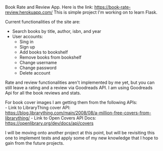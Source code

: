 Book Rate and Review App. Here is the link: https://book-rate-review.herokuapp.com/
This is simple project I'm working on to learn Flask. 

Current functionalities of the site are: 
 - Search books by title, author, isbn, and year
 - User accounts:
    - Sing in
    - Sign up
    - Add books to bookshelf
    - Remove books from bookshelf
    - Change username
    - Change password 
    - Delete account
    
Rate and review functionalities aren't implemented by me yet, but you can still leave a rating and a review via
Goodreads API. I am using Goodreads Api for all the book reviews and stats. 

For book cover images I am getting them from the following APIs:   
    - Link to LibraryThing cover API: https://blog.librarything.com/main/2008/08/a-million-free-covers-from-librarything/
    - Link to Open Covers API Docs: https://openlibrary.org/dev/docs/api/covers 

I will be moving onto another project at this point, but will be revisiting this one to implement tests and apply some
of my new knowledge that I hope to gain from the future projects. 

